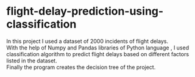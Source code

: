 # flight-delay-prediction-using-classification
In this project I used a dataset of 2000 incidents of flight delays. <br/> With the help of Numpy and Pandas libraries of Python language , I used classification algorithm to predict flight delays based on different factors listed in the dataset. <br/> Finally the program creates the decision tree of the project.
